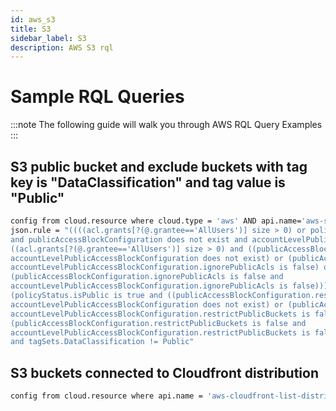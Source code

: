 ```yaml
---
id: aws_s3
title: S3
sidebar_label: S3
description: AWS S3 rql
---
```


# Sample RQL Queries

:::note
The following guide will walk you through AWS RQL Query Examples
:::

## S3 public bucket and exclude buckets with tag key is "DataClassification" and tag value is "Public"

```bash
config from cloud.resource where cloud.type = 'aws' AND api.name='aws-s3api-get-bucket-acl' AND 
json.rule = "((((acl.grants[?(@.grantee=='AllUsers')] size > 0) or policyStatus.isPublic is true) 
and publicAccessBlockConfiguration does not exist and accountLevelPublicAccessBlockConfiguration does not exist) or 
((acl.grants[?(@.grantee=='AllUsers')] size > 0) and ((publicAccessBlockConfiguration.ignorePublicAcls is false and 
accountLevelPublicAccessBlockConfiguration does not exist) or (publicAccessBlockConfiguration does not exist and 
accountLevelPublicAccessBlockConfiguration.ignorePublicAcls is false) or 
(publicAccessBlockConfiguration.ignorePublicAcls is false and 
accountLevelPublicAccessBlockConfiguration.ignorePublicAcls is false))) or 
(policyStatus.isPublic is true and ((publicAccessBlockConfiguration.restrictPublicBuckets is false and 
accountLevelPublicAccessBlockConfiguration does not exist) or (publicAccessBlockConfiguration does not exist and 
accountLevelPublicAccessBlockConfiguration.restrictPublicBuckets is false) or 
(publicAccessBlockConfiguration.restrictPublicBuckets is false and 
accountLevelPublicAccessBlockConfiguration.restrictPublicBuckets is false)))) and websiteConfiguration does not exist 
and tagSets.DataClassification != Public"
```

## S3 buckets connected to Cloudfront distribution

```bash
config from cloud.resource where api.name = 'aws-cloudfront-list-distributions' as X; config from cloud.resource where api.name = 'aws-s3api-get-bucket-acl' as Y; filter '$.X.origins.items[*].id contains $.Y.bucketName'; show Y;
```
